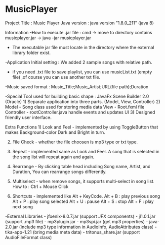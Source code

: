# MusicPlayer

Project Title : Music Player
Java version : java version "1.8.0_211" (java 8)




Information
 -How to execute .jar file :
  cmd -> move to directory contains musicplayer.jar -> java -jar musicplayer.jar

 - The executable jar file must locate in the directory where the external library folder exist.
 
 -Application Initial setting : We added 2 sample songs with relative path.

 - if you need .txt file to save playlist, you can use musicList.txt (empty file)
   ,of course you can use another txt file.
 
 -Music saved format : Music_Title;Music_Artist;URL(file path);Duration

 -Special Tool used for building basic shape : JavaFx Scene Builder 2.0 (Oracle)
	1) Separate application into three parts. (Model, View, Controller)
	2) Model - Song class used for storing media data
	    View - Root.fxml file 
	    Controller - rootController.java handle events and updates UI
	3) Designed friendly user interface.

  Extra Functions
	1) Look and Feel - implemented by using ToggleButton that makes Background-color Dark and Bright in turn.
	
  2) File Check - whether the file choosen is mp3 type or txt type.
	
  3) Repeat - implemented same as Look and Feel.
	   A song that is selected in the song list will repeat again and again.
	
  4) Rearrange - By clicking table head including Song name, Artist, and Duration,
	   You can rearrange songs differently.

  5) Multiselect - when remove songs, it supports multi-select in song list.
	   How to : Ctrl + Mouse Click

  6) Shortcuts - implemented like Alt + KeyCode.
		Alt + B : play previous song
		Alt + P : play song selected
		Alt + U : pause 
		Alt + S : stop
		Alt + F : play next song

 -External Libraries
	- jfoenix-8.0.7.jar (support JFX components)
	- jl1.0.1.jar (support .mp3 file)
	- mp3plugin.jar
	- mp3spi.jar (get mp3 properties)
	- java-2.0.jar (include mp3 type information in AudioInfo, AudioAttributes class)
	- tika-app-1.21 (bring media meta data)
	- tritonus_share.jar (support AudioFileFormat class)
